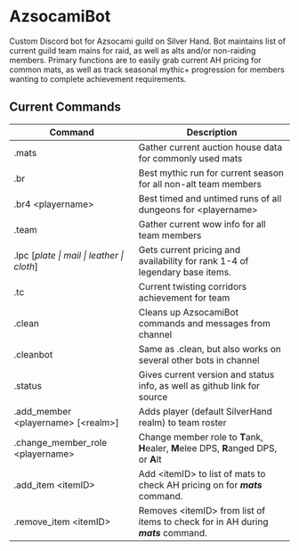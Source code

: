 # AzsocamiBot
Custom Discord bot for Azsocami guild on Silver Hand.  Bot maintains list of current guild team mains for raid, as well as alts and/or non-raiding members.  Primary functions are to easily grab current AH pricing for common mats, as well as track seasonal mythic+ progression for members wanting to complete achievement requirements.

## Current Commands

**Command** | **Description**
----------- | ---------------
.mats | Gather current auction house data for commonly used mats
.br | Best mythic run for current season for all non-alt team members
.br4 \<playername> | Best timed and untimed runs of all dungeons for \<playername>
.team | Gather current wow info for all team members
.lpc [_plate \| mail \| leather \| cloth_] | Gets current pricing and availability for rank 1-4 of legendary base items.
.tc | Current twisting corridors achievement for team
.clean | Cleans up AzsocamiBot commands and messages from channel
.cleanbot | Same as .clean, but also works on several other bots in channel
.status | Gives current version and status info, as well as github link for source
.add_member \<playername> [\<realm>] | Adds player (default SilverHand realm) to team roster
.change_member_role \<playername> | Change member role to **T**ank, **H**ealer, **M**elee DPS, **R**anged DPS, or **A**lt
.add_item \<itemID> | Add \<itemID> to list of mats to check AH pricing on for **_mats_** command.
.remove_item \<itemID> | Removes \<itemID> from list of items to check for in AH during **_mats_** command.


